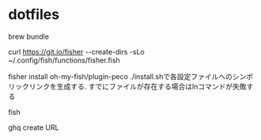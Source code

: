 # dotfiles

brew bundle

curl https://git.io/fisher --create-dirs -sLo ~/.config/fish/functions/fisher.fish

fisher install oh-my-fish/plugin-peco
./install.shで各設定ファイルへのシンボリックリンクを生成する.
すでにファイルが存在する場合はlnコマンドが失敗する
        
fish

ghq create URL



